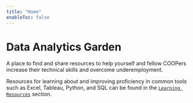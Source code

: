 ```yaml
---
title: "Home"
enableToc: false
---
```


# Data Analytics Garden

A place to find and share resources to help yourself and fellow COOPers increase their technical skills and overcome underemployment.

Resources for learning about and improving proficiency in common tools such as Excel, Tableau, Python, and SQL can be found in the [`Learning Resources`](LearningResources/LearningResources.md) section.  

